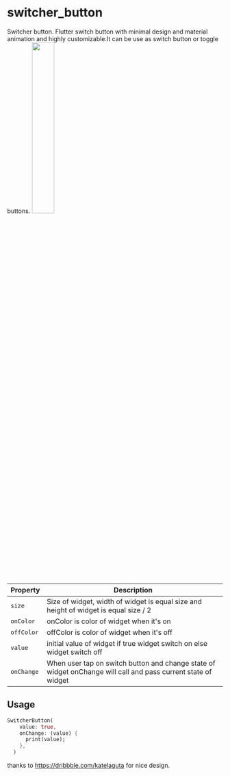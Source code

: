 # switcher_button

Switcher button.
Flutter switch button with minimal design and material animation and highly
customizable.It can be use as switch button or toggle buttons.
<img src="https://user-images.githubusercontent.com/32927238/111130699-cead5300-8577-11eb-8759-7b07b2c4d28c.gif" width="32%">

| Property | Description |
| --- | --- |
| `size` | Size of widget, width of widget is equal size and height of widget is equal size / 2|
| `onColor` | onColor is color of widget when it's on |
| `offColor` | offColor is color of widget when it's off |
| `value` | initial value of widget if true widget switch on else widget switch off |
| `onChange` | When user tap on switch button and change state of widget onChange will call and pass current state of widget  |



Usage
-----

```dart
SwitcherButton(
    value: true,
    onChange: (value) {
      print(value);
    },
  )
```
thanks to https://dribbble.com/katelaguta for nice design.

